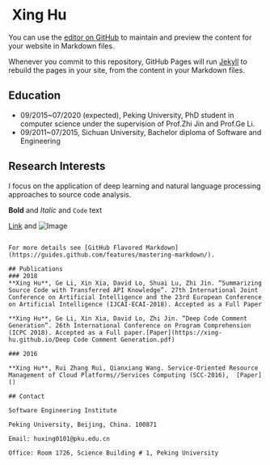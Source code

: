 #  Xing Hu

You can use the [editor on GitHub](https://github.com/huxingfree/xing-hu.github.io/edit/master/index.md) to maintain and preview the content for your website in Markdown files.

Whenever you commit to this repository, GitHub Pages will run [Jekyll](https://jekyllrb.com/) to rebuild the pages in your site, from the content in your Markdown files.

## Education

- 09/2015~07/2020 (expected), Peking University, PhD student in computer science under the supervision of Prof.Zhi Jin and Prof.Ge Li.
- 09/2011~07/2015, Sichuan University, Bachelor diploma of Software and Engineering

## Research Interests

I focus on the application of deep learning and natural language processing approaches to source code analysis.


**Bold** and _Italic_ and `Code` text

[Link](url) and ![Image](src)
```

For more details see [GitHub Flavored Markdown](https://guides.github.com/features/mastering-markdown/).

## Publications
### 2018
**Xing Hu**, Ge Li, Xin Xia, David Lo, Shuai Lu, Zhi Jin. “Summarizing Source Code with Transferred API Knowledge”. 27th International Joint Conference on Artificial Intelligence and the 23rd European Conference on Artificial Intelligence (IJCAI-ECAI-2018). Accepted as a Full Paper

**Xing Hu**, Ge Li, Xin Xia, David Lo, Zhi Jin. “Deep Code Comment Generation”. 26th International Conference on Program Comprehension (ICPC 2018). Accepted as a Full paper.[Paper](https://xing-hu.github.io/Deep Code Comment Generation.pdf)

### 2016

**Xing Hu**, Rui Zhang Rui, Qianxiang Wang. Service-Oriented Resource Management of Cloud Platforms//Services Computing (SCC-2016),  [Paper]()

## Contact

Software Engineering Institute

Peking University, Beijing, China. 100871

Email: huxing0101@pku.edu.cn

Office: Room 1726, Science Building # 1, Peking University
